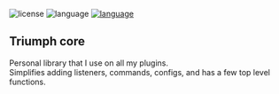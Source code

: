 <img src="https://img.shields.io/github/license/TriumphTeam/triumph-core?color=blue&style=flat-square"  alt="license"/> <img src="https://img.shields.io/github/languages/top/TriumphTeam/triumph-core?color=%23766DB2&style=flat-square"  alt="language"/> <a href="https://mattstudios.me/discord"><img src="https://img.shields.io/discord/493380790718038028?label=discord&style=flat-square"  alt="language"/></a><br/>

## Triumph core
Personal library that I use on all my plugins.<br />
Simplifies adding listeners, commands, configs, and has a few top level functions.

